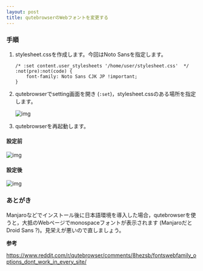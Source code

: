 ```yaml
---
layout: post
title: qutebrowserのWebフォントを変更する
---
```


### 手順

1.  stylesheet.cssを作成します。今回はNoto Sansを指定します。
    
        /* :set content.user_stylesheets '/home/user/stylesheet.css'  */
        :not(pre):not(code) {
            font-family: Noto Sans CJK JP !important;
        }

2.  qutebrowserでsetting画面を開き (`:set`)，stylesheet.cssのある場所を指定します。
    
    ![img](02.png)

3.  qutebrowserを再起動します。


#### 設定前

![img](01.png)


#### 設定後

![img](03.png)


### あとがき

Manjaroなどでインストール後に日本語環境を導入した場合，qutebrowserを使うと，大抵のWebページでmonospaceフォントが表示されます (ManjaroだとDroid Sans ?)。見栄えが悪いので直しましょう。

**参考**

<https://www.reddit.com/r/qutebrowser/comments/8hezsb/fontswebfamily_options_dont_work_in_every_site/>

